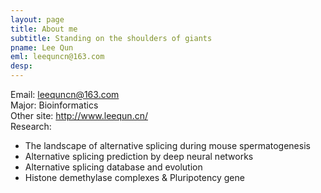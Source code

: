 ```yaml
---
layout: page
title: About me
subtitle: Standing on the shoulders of giants
pname: Lee Qun
eml: leequncn@163.com
desp:
---
```

Email: <a href="mailto:leequncn@163.com">leequncn@163.com</a><br>
Major: Bioinformatics <br>
Other site: http://www.leequn.cn/ <br>
Research: 
- The landscape of alternative splicing during mouse spermatogenesis
- Alternative splicing prediction by deep neural networks
- Alternative splicing database and evolution
- Histone demethylase complexes & Pluripotency gene <br>

